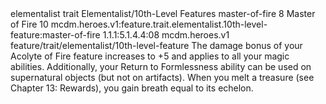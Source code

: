 <ability>
  <metadata>
    <class>elementalist</class>
    <feature_type>trait</feature_type>
    <file_dpath>Elementalist/10th-Level Features</file_dpath>
    <item_id>master-of-fire</item_id>
    <item_index>8</item_index>
    <item_name>Master of Fire</item_name>
    <level>10</level>
    <scc>mcdm.heroes.v1:feature.trait.elementalist.10th-level-feature:master-of-fire</scc>
    <scdc>1.1.1:5.1.4.4:08</scdc>
    <source>mcdm.heroes.v1</source>
    <type>feature/trait/elementalist/10th-level-feature</type>
  </metadata>
  <effects>
    <effect type="mundane">The damage bonus of your Acolyte of Fire feature increases to +5 and applies to all your magic abilities.
Additionally, your Return to Formlessness ability can be used on supernatural objects (but not on artifacts). When you melt a treasure (see Chapter 13: Rewards), you gain breath equal to its echelon.</effect>
  </effects>
</ability>
